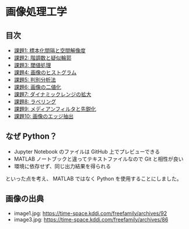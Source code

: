 # 画像処理工学
## 目次
- [課題1: 標本化間隔と空間解像度](kadai1.ipynb)
- [課題2: 階調数と疑似輪郭](kadai2.ipynb)
- [課題3: 閾値処理](kadai3.ipynb)
- [課題4: 画像のヒストグラム](kadai4.ipynb)
- [課題5: 判別分析法](kadai5.ipynb)
- [課題6: 画像の二値化](kadai6.ipynb)
- [課題7: ダイナミックレンジの拡大](kadai7.ipynb)
- [課題8: ラベリング](kadai8.ipynb)
- [課題9: メディアンフィルタと先鋭化](kadai9.ipynb)
- [課題10: 画像のエッジ抽出](kadai10.ipynb)

## なぜ Python？
- Jupyter Notebook のファイルは GitHub 上でプレビューできる
- MATLAB ノートブックと違ってテキストファイルなので Git と相性が良い
- 環境に依存せず、同じ出力結果を得られる

といった点を考え、 MATLAB ではなく Python を使用することにしました。

## 画像の出典
- image1.jpg: https://time-space.kddi.com/freefamily/archives/92
- image3.jpg: https://time-space.kddi.com/freefamily/archives/86
